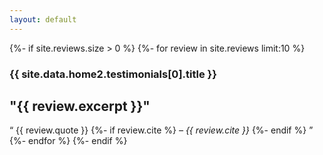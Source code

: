 ```yaml
---
layout: default
---
```


<main>
  <div id="testimonials" class="testimonials">
    <div class="bg" style="background-image: url('{{ site.data.home2.testimonials[0].photo }}') no-repeat;"></div>
    {%- if site.reviews.size > 0 %}
      {%- for review in site.reviews limit:10 %}
        <article class="testimonial">
          <h3>{{ site.data.home2.testimonials[0].title }}</h3>
          <h2>"{{ review.excerpt }}"</h2>
          <q>
            {{ review.quote }}
            {%- if review.cite %}
              <cite>&ndash; {{ review.cite }}</cite>
            {%- endif %}
          </q>
        </article>
      {%- endfor %}
    {%- endif %}
  </div>
</main>
